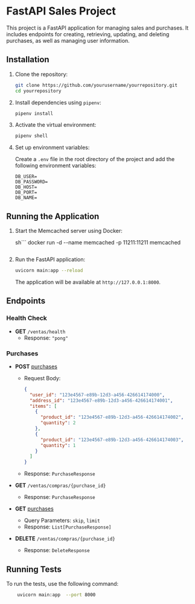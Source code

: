 # FastAPI Sales Project

This project is a FastAPI application for managing sales and purchases. It includes endpoints for creating, retrieving, updating, and deleting purchases, as well as managing user information.

## Installation

1. Clone the repository:

    ```sh
    git clone https://github.com/yourusername/yourrepository.git
    cd yourrepository
    ```

2. Install dependencies using `pipenv`:

    ```sh
    pipenv install
    ```

3. Activate the virtual environment:

    ```sh
    pipenv shell
    ```

4. Set up environment variables:

    Create a `.env` file in the root directory of the project and add the following environment variables:

    ```env
    DB_USER=
    DB_PASSWORD=
    DB_HOST=
    DB_PORT=
    DB_NAME=
    ```

## Running the Application

1. Start the Memcached server using Docker:

    sh```
    docker run -d --name memcached -p 11211:11211 memcached
    ```

2. Run the FastAPI application:

    ```sh
    uvicorn main:app --reload
    ```

    The application will be available at `http://127.0.0.1:8000`.

## Endpoints

### Health Check

- **GET** `/ventas/health`
  - Response: `"pong"`

### Purchases

- **POST** [purchases](/ventas/compras/)
  - Request Body:
    ```json
    {
      "user_id": "123e4567-e89b-12d3-a456-426614174000",
      "address_id": "123e4567-e89b-12d3-a456-426614174001",
      "items": [
        {
          "product_id": "123e4567-e89b-12d3-a456-426614174002",
          "quantity": 2
        },
        {
          "product_id": "123e4567-e89b-12d3-a456-426614174003",
          "quantity": 1
        }
      ]
    }
    ```
  - Response: `PurchaseResponse`

- **GET** `/ventas/compras/{purchase_id}`
  - Response: `PurchaseResponse`

- **GET** [purchases](/ventas/compras/)
  - Query Parameters: `skip`, `limit`
  - Response: `List[PurchaseResponse]`

- **DELETE** `/ventas/compras/{purchase_id}`
  - Response: `DeleteResponse`

## Running Tests

To run the tests, use the following command:

```sh 
    uvicorn main:app  --port 8000
```
